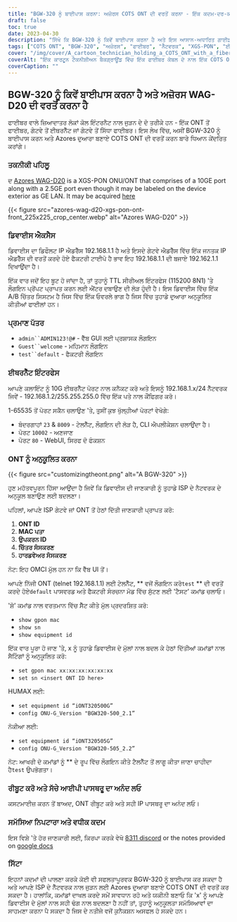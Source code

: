 ```yaml
---
title: "BGW-320 ਨੂੰ ਬਾਈਪਾਸ ਕਰਨਾ: ਅਜ਼ੋਰਸ COTS ONT ਦੀ ਵਰਤੋਂ ਕਰਨਾ - ਇੱਕ ਕਦਮ-ਦਰ-ਕਦਮ ਗਾਈਡ"
draft: false
toc: true
date: 2023-04-30
description: "ਸਿੱਖੋ ਕਿ BGW-320 ਨੂੰ ਕਿਵੇਂ ਬਾਈਪਾਸ ਕਰਨਾ ਹੈ ਅਤੇ ਇਸ ਆਸਾਨ-ਅਧਾਰਿਤ ਗਾਈਡ ਨਾਲ ਆਪਣੇ ISP ਦੇ ਨੈੱਟਵਰਕ ਨਾਲ ਜੁੜਨ ਲਈ Azores ਦੁਆਰਾ ਬਣਾਏ COTS ONT ਦੀ ਵਰਤੋਂ ਕਰਨਾ ਹੈ।"
tags: ["COTS ONT", "BGW-320", "ਅਜ਼ੋਰਸ", "ਫਾਈਬਰ", "ਨੈੱਟਵਰਕ", "XGS-PON", "ਈਥਰਨੈੱਟ", "IP ਪਾਸਥਰੂ", "ਅਨੁਕੂਲਤਾ", "ISP", "ont ID", "MAC ਪਤਾ", "ਉਪਕਰਨ ਆਈ.ਡੀ", "ਚਿੱਤਰ ਸੰਸਕਰਣ", "ਹਾਰਡਵੇਅਰ ਵਰਜਨ", "telnet", "CLI ਐਪਲੀਕੇਸ਼ਨ", "ਵੈੱਬ GUI", "ਫੈਕਟਰੀ ਸੰਰਚਨਾ ਮੋਡ", "ਅਨੁਕੂਲਤਾ ਮੁੱਦੇ"]
cover: "/img/cover/A_cartoon_technician_holding_a_COTS_ONT_with_a_fiber_cable.png"
coverAlt: "ਇੱਕ ਕਾਰਟੂਨ ਟੈਕਨੀਸ਼ੀਅਨ ਬੈਕਗ੍ਰਾਊਂਡ ਵਿੱਚ ਇੱਕ ਫਾਈਬਰ ਕੇਬਲ ਦੇ ਨਾਲ ਇੱਕ COTS ONT ਫੜੀ ਹੋਈ ਹੈ।"
coverCaption: ""
---
```


## BGW-320 ਨੂੰ ਕਿਵੇਂ ਬਾਈਪਾਸ ਕਰਨਾ ਹੈ ਅਤੇ ਅਜ਼ੋਰਸ WAG-D20 ਦੀ ਵਰਤੋਂ ਕਰਨਾ ਹੈ

ਫਾਈਬਰ ਵਾਲੇ ਜ਼ਿਆਦਾਤਰ ਲੋਕਾਂ ਕੋਲ ਇੰਟਰਨੈਟ ਨਾਲ ਜੁੜਨ ਦੇ ਦੋ ਤਰੀਕੇ ਹਨ - ਇੱਕ ONT ਤੋਂ ਫਾਈਬਰ, ਗੇਟਵੇ ਤੋਂ ਈਥਰਨੈੱਟ ਜਾਂ ਗੇਟਵੇ ਤੋਂ ਸਿੱਧਾ ਫਾਈਬਰ। ਇਸ ਲੇਖ ਵਿੱਚ, ਅਸੀਂ BGW-320 ਨੂੰ ਬਾਈਪਾਸ ਕਰਨ ਅਤੇ Azores ਦੁਆਰਾ ਬਣਾਏ COTS ONT ਦੀ ਵਰਤੋਂ ਕਰਨ ਬਾਰੇ ਧਿਆਨ ਕੇਂਦਰਿਤ ਕਰਾਂਗੇ।

### ਤਕਨੀਕੀ ਪਹਿਲੂ

ਦ [Azores WAG-D20](https://cdn.shopifycdn.net/s/files/1/0280/5153/8029/files/Azores_Product_Specification_-_WAG-D20_v0.6.pdf?v=1604914153) is a XGS-PON ONU/ONT that comprises of a 10GE port along with a 2.5GE port even though it may be labeled on the device exterior as GE LAN. It may be acquired [here](https://www.balticnetworks.com/products/azores-1x-10gbe-1x-2-5gbe-intel-based-xgspon-ont)

{{< figure src="azores-wag-d20-xgs-pon-ont-front_225x225_crop_center.webp" alt="Azores WAG-D20" >}}

### ਡਿਵਾਈਸ ਐਕਸੈਸ

ਡਿਵਾਈਸ ਦਾ ਡਿਫੌਲਟ IP ਐਡਰੈੱਸ 192.168.1.1 ਹੈ ਅਤੇ ਇਸਦੇ ਗੇਟਵੇ ਐਡਰੈੱਸ ਵਿੱਚ ਇੱਕ ਜਨਤਕ IP ਐਡਰੈੱਸ ਦੀ ਵਰਤੋਂ ਕਰਦੇ ਹੋਏ ਫੈਕਟਰੀ ਟਾਈਪੋ ਹੈ ਭਾਵ ਇਹ 192.168.1.1 ਦੀ ਬਜਾਏ 192.162.1.1 ਦਿਖਾਉਂਦਾ ਹੈ।

ਇੱਕ ਵਾਰ ਜਦੋਂ ਇਹ ਬੂਟ ਹੋ ਜਾਂਦਾ ਹੈ, ਤਾਂ ਤੁਹਾਨੂੰ TTL ਸੀਰੀਅਲ ਇੰਟਰਫੇਸ (115200 8N1) 'ਤੇ ਲੌਗਇਨ ਪ੍ਰੋਂਪਟ ਪ੍ਰਾਪਤ ਕਰਨ ਲਈ ਐਂਟਰ ਦਬਾਉਣ ਦੀ ਲੋੜ ਹੁੰਦੀ ਹੈ। ਇਸ ਡਿਵਾਈਸ ਵਿੱਚ ਇੱਕ A/B ਚਿੱਤਰ ਸਿਸਟਮ ਹੈ ਜਿਸ ਵਿੱਚ ਇੱਕ ਓਵਰਲੇ ਭਾਗ ਹੈ ਜਿਸ ਵਿੱਚ ਤੁਹਾਡੇ ਦੁਆਰਾ ਅਨੁਕੂਲਿਤ ਕੀਤੀਆਂ ਫਾਈਲਾਂ ਹਨ।
 
### ਪ੍ਰਮਾਣ ਪੱਤਰ

- `admin``ADMIN123!@#` - ਵੈੱਬ GUI ਲਈ ਪ੍ਰਸ਼ਾਸਕ ਲੌਗਇਨ
- `Guest``welcome` - ਮਹਿਮਾਨ ਲੌਗਇਨ
- `test``default` - ਫੈਕਟਰੀ ਲੌਗਇਨ

### ਈਥਰਨੈੱਟ ਇੰਟਰਫੇਸ

ਆਪਣੇ ਕਲਾਇੰਟ ਨੂੰ 10G ਈਥਰਨੈੱਟ ਪੋਰਟ ਨਾਲ ਕਨੈਕਟ ਕਰੋ ਅਤੇ ਇਸਨੂੰ 192.168.1.x/24 ਨੈੱਟਵਰਕ ਜਿਵੇਂ - 192.168.1.2/255.255.255.0 ਵਿੱਚ ਇੱਕ ਪਤੇ ਨਾਲ ਕੌਂਫਿਗਰ ਕਰੋ।

1-65535 ਤੋਂ ਪੋਰਟ ਸਕੈਨ ਚਲਾਉਣ 'ਤੇ, ਤੁਸੀਂ ਕੁਝ ਖੁੱਲ੍ਹੀਆਂ ਪੋਰਟਾਂ ਵੇਖੋਗੇ:

- ਬੰਦਰਗਾਹਾਂ `23` & `8009` - ਟੇਲਨੈੱਟ, ਲੌਗਇਨ ਦੀ ਲੋੜ ਹੈ, CLI ਐਪਲੀਕੇਸ਼ਨ ਚਲਾਉਂਦਾ ਹੈ।
- ਪੋਰਟ `10002` - ਅਣਜਾਣ
- ਪੋਰਟ `80` - WebUI, ਸਿਰਫ ਦੋ ਫੰਕਸ਼ਨ

### ONT ਨੂੰ ਅਨੁਕੂਲਿਤ ਕਰਨਾ

{{< figure src="customizingtheont.png" alt="A BGW-320" >}}

ਹੁਣ ਮਹੱਤਵਪੂਰਨ ਹਿੱਸਾ ਆਉਂਦਾ ਹੈ ਜਿਵੇਂ ਕਿ ਡਿਵਾਈਸ ਦੀ ਜਾਣਕਾਰੀ ਨੂੰ ਤੁਹਾਡੇ ISP ਦੇ ਨੈਟਵਰਕ ਦੇ ਅਨੁਕੂਲ ਬਣਾਉਣ ਲਈ ਬਦਲਣਾ।

ਪਹਿਲਾਂ, ਆਪਣੇ ISP ਗੇਟਵੇ ਜਾਂ ONT ਤੋਂ ਹੇਠਾਂ ਦਿੱਤੀ ਜਾਣਕਾਰੀ ਪ੍ਰਾਪਤ ਕਰੋ:

1. **ONT ID**
2. **MAC ਪਤਾ**
3. **ਉਪਕਰਨ ID**
4. **ਚਿੱਤਰ ਸੰਸਕਰਣ**
5. **ਹਾਰਡਵੇਅਰ ਸੰਸਕਰਣ**

ਨੋਟ: ਇਹ OMCI ਮੁੱਲ ਹਨ ਨਾ ਕਿ ਵੈੱਬ UI ਤੋਂ।

ਆਪਣੇ ਨਿੱਜੀ ONT (telnet 192.168.1.1) ਲਈ ਟੇਲਨੈੱਟ, ** ਵਜੋਂ ਲੌਗਇਨ ਕਰੋ`test` ** ਦੀ ਵਰਤੋਂ ਕਰਦੇ ਹੋਏ`default` ਪਾਸਵਰਡ ਅਤੇ ਫੈਕਟਰੀ ਸੰਰਚਨਾ ਮੋਡ ਵਿੱਚ ਸੁੱਟਣ ਲਈ 'ਟੈਸਟ' ਕਮਾਂਡ ਚਲਾਓ।

'ਸ਼ੋ' ਕਮਾਂਡ ਨਾਲ ਵਰਤਮਾਨ ਵਿੱਚ ਸੈੱਟ ਕੀਤੇ ਮੁੱਲ ਪ੍ਰਦਰਸ਼ਿਤ ਕਰੋ:

- `show gpon mac`
- `show sn`
- `show equipment id`

ਇੱਕ ਵਾਰ ਪੂਰਾ ਹੋ ਜਾਣ 'ਤੇ, x ਨੂੰ ਤੁਹਾਡੇ ਡਿਵਾਈਸ ਦੇ ਮੁੱਲਾਂ ਨਾਲ ਬਦਲ ਕੇ ਹੇਠਾਂ ਦਿੱਤੀਆਂ ਕਮਾਂਡਾਂ ਨਾਲ ਸੈਟਿੰਗਾਂ ਨੂੰ ਅਨੁਕੂਲਿਤ ਕਰੋ:

- `set gpon mac xx:xx:xx:xx:xx:xx`
- `set sn <insert ONT ID here>`

HUMAX ਲਈ:

- `set equipment id “iONT320500G”`
- `config ONU-G_Version "BGW320-500_2.1”`

ਨੋਕੀਆ ਲਈ:

- `set equipment id “iONT320505G”`
- `config ONU-G_Version "BGW320-505_2.2”`

ਨੋਟ: ਆਖਰੀ ਦੋ ਕਮਾਂਡਾਂ ਨੂੰ ** ਦੇ ਰੂਪ ਵਿੱਚ ਲੌਗਇਨ ਕੀਤੇ ਟੈਲਨੈੱਟ ਤੋਂ ਲਾਗੂ ਕੀਤਾ ਜਾਣਾ ਚਾਹੀਦਾ ਹੈ`test` ਉਪਭੋਗਤਾ।

### ਰੀਬੂਟ ਕਰੋ ਅਤੇ ਸੱਚੇ ਆਈਪੀ ਪਾਸਥਰੂ ਦਾ ਅਨੰਦ ਲਓ

ਕਸਟਮਾਈਜ਼ ਕਰਨ ਤੋਂ ਬਾਅਦ, ONT ਰੀਬੂਟ ਕਰੋ ਅਤੇ ਸਹੀ IP ਪਾਸਥਰੂ ਦਾ ਅਨੰਦ ਲਓ।

### ਸਮੱਸਿਆ ਨਿਪਟਾਰਾ ਅਤੇ ਵਧੀਕ ਕਦਮ
ਇਸ ਵਿਸ਼ੇ 'ਤੇ ਹੋਰ ਜਾਣਕਾਰੀ ਲਈ, ਕਿਰਪਾ ਕਰਕੇ ਵੇਖੋ [8311 discord](https://discord.gg/XbTWBbSG4p) or the notes provided on [google docs](https://docs.google.com/document/d/13gucfDOf8X9ptkj5BOg12V0xcqqDZDnvROJpW5CIpJ4/)

### ਸਿੱਟਾ

ਇਹਨਾਂ ਕਦਮਾਂ ਦੀ ਪਾਲਣਾ ਕਰਕੇ ਕੋਈ ਵੀ ਸਫਲਤਾਪੂਰਵਕ BGW-320 ਨੂੰ ਬਾਈਪਾਸ ਕਰ ਸਕਦਾ ਹੈ ਅਤੇ ਆਪਣੇ ISP ਦੇ ਨੈੱਟਵਰਕ ਨਾਲ ਜੁੜਨ ਲਈ Azores ਦੁਆਰਾ ਬਣਾਏ COTS ONT ਦੀ ਵਰਤੋਂ ਕਰ ਸਕਦਾ ਹੈ। ਹਾਲਾਂਕਿ, ਕਮਾਂਡਾਂ ਦਾਖਲ ਕਰਦੇ ਸਮੇਂ ਸਾਵਧਾਨ ਰਹੋ ਅਤੇ ਯਕੀਨੀ ਬਣਾਓ ਕਿ 'x' ਨੂੰ ਆਪਣੇ ਡਿਵਾਈਸ ਦੇ ਮੁੱਲਾਂ ਨਾਲ ਸਹੀ ਢੰਗ ਨਾਲ ਬਦਲਣਾ ਹੈ ਨਹੀਂ ਤਾਂ, ਤੁਹਾਨੂੰ ਅਨੁਕੂਲਤਾ ਸਮੱਸਿਆਵਾਂ ਦਾ ਸਾਹਮਣਾ ਕਰਨਾ ਪੈ ਸਕਦਾ ਹੈ ਜਿਸ ਦੇ ਨਤੀਜੇ ਵਜੋਂ ਕੁਨੈਕਸ਼ਨ ਅਸਫਲ ਹੋ ਸਕਦੇ ਹਨ।


